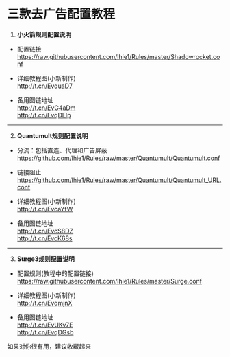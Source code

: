 # 三款去广告配置教程

1. **小火箭规则配置说明**  

- 配置链接  
https://raw.githubusercontent.com/lhie1/Rules/master/Shadowrocket.conf

- 详细教程图(小新制作)  
http://t.cn/EvquaD7  

- 备用图链地址  
http://t.cn/EvG4aDm  
http://t.cn/EvqDLIp  


----------------------------
2. **Quantumult规则配置说明**  

- 分流：包括直连、代理和广告屏蔽  
https://github.com/lhie1/Rules/raw/master/Quantumult/Quantumult.conf  

- 链接阻止
https://github.com/lhie1/Rules/raw/master/Quantumult/Quantumult_URL.conf  

- 详细教程图(小新制作)  
http://t.cn/EvcaYfW  

- 备用图链地址  
http://t.cn/EvcS8DZ  
http://t.cn/EvcK68s  
  
----------------------------
3. **Surge3规则配置说明**  

- 配置规则(教程中的配置链接)  
https://raw.githubusercontent.com/lhie1/Rules/master/Surge.conf  

- 详细教程图(小新制作)  
http://t.cn/EvqmjnX    

- 备用图链地址  
http://t.cn/EvUKv7E  
http://t.cn/EvqDGsb  

如果对你很有用，建议收藏起来  
